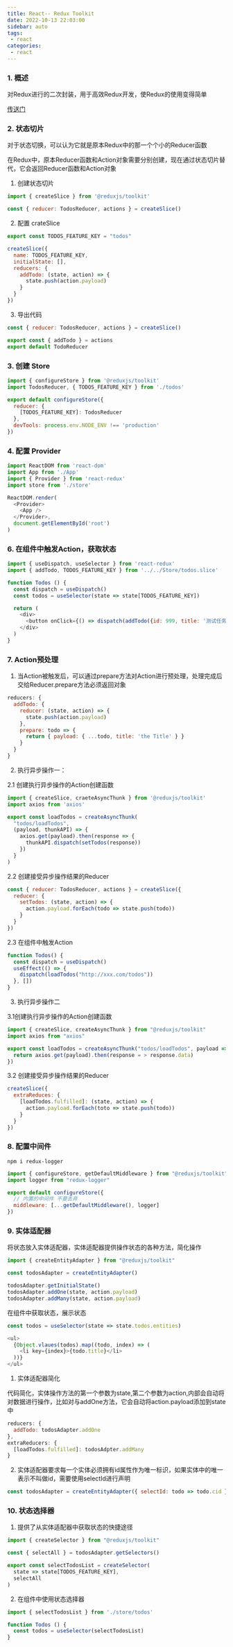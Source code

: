```yaml
---
title: React-- Redux Toolkit
date: 2022-10-13 22:03:00
sidebar: auto
tags:
 - react
categories:
 - react
---
```


### 1. 概述

对Redux进行的二次封装，用于高效Redux开发，使Redux的使用变得简单

[传送门](https://cn.redux.js.org/redux-toolkit/overview)

### 2. 状态切片

对于状态切换，可以认为它就是原本Redux中的那一个个小的Reducer函数

在Redux中，原本Reducer函数和Action对象需要分别创建，现在通过状态切片替代，它会返回Reducer函数和Action对象

1. 创建状态切片

```js
import { createSlice } from '@reduxjs/toolkit'

const { reducer: TodosReducer, actions } = createSlice()
```

2. 配置 crateSlice

```js
export const TODOS_FEATURE_KEY = "todos"

createSlice({
  name: TODOS_FEATURE_KEY,
  initialState: [],
  reducers: {
    addTodo: (state, action) => {
      state.push(action.payload)
    }
  }
})
```

3. 导出代码

```js
const { reducer: TodosReducer, actions } = createSlice()

export const { addTodo } = actions
export default TodoReducer
```

### 3. 创建 Store

```js
import { configureStore } from '@reduxjs/toolkit'
import TodosReducer, { TODOS_FEATURE_KEY } from './todos'

export default configureStore({
  reducer: {
    [TODOS_FEATURE_KEY]: TodosReducer
  },
  devTools: process.env.NODE_ENV !== 'production'
})
```

### 4. 配置 Provider
```js
import ReactDOM from 'react-dom'
import App from './App'
import { Provider } from 'react-redux'
import store from './store'

ReactDOM.render(
  <Provider>
    <App />
  </Provider>,
  document.getElementById('root')
)
```

### 6. 在组件中触发Action，获取状态
```js
import { useDispatch, useSelector } from 'react-redux'
import { addTodo, TODOS_FEATURE_KEY } from '../../Store/todos.slice'

function Todos () {
  const dispatch = useDispatch()
  const todos = useSelector(state => state[TODOS_FEATURE_KEY])

  return (
    <div>
      <button onClick={() => dispatch(addTodo({id: 999, title: '测试任务'}))}></button>
    </div>
  )
}
```

### 7. Action预处理

1. 当Action被触发后，可以通过prepare方法对Action进行预处理，处理完成后交给Reducer.prepare方法必须返回对象

```js
reducers: {
  addTodo: {
    reducer: (state, action) => {
      state.push(action.payload)
    },
    prepare: todo => {
      return { payload: { ...todo, title: 'the Title' } }
    }
  }
}
```

2. 执行异步操作一：

2.1 创建执行异步操作的Action创建函数

```js
import { createSlice, craeteAsyncThunk } from '@reduxjs/toolkit'
import axios from 'axios'

export const loadTodos = createAsyncThunk(
  "todos/loadTodos",
  (payload, thunkAPI) => {
    axios.get(payload).then(response => {
      thunkAPI.dispatch(setTodos(response))
    })
  }
)
```

2.2 创建接受异步操作结果的Reducer
```js
const { reducer: TodosReducer, actions } = createSlice({
  reducer: {
    setTodos: (state, action) => {
      action.payload.forEach(todo => state.push(todo))
    }
  }
})
```

2.3 在组件中触发Action

```js
function Todos() {
  const dispatch = useDispatch()
  useEffect(() => {
    dispatch(loadTodos("http://xxx.com/todos"))
  }, [])
}
```

3. 执行异步操作二

3.1创建执行异步操作的Action创建函数
```js
import { createSlice, createAsyncThunk } from "@reduxjs/toolkit"
import axios from "axios"

export const loadTodos = createAsyncThunk("todos/loadTodos", payload => {
  return axios.get(payload).then(response = > response.data)
})
```

3.2 创建接受异步操作结果的Reducer

```js
createSlice({
  extraReduces: {
    [loadTodos.fulfilled]: (state, action) => {
      action.payload.forEach(toto => state.push(todo))
    }
  }
})
```

### 8. 配置中间件

`npm i redux-logger`

```js
import { configureStore, getDefaultMiddleware } from "@reduxjs/toolkit"
import logger from "redux-logger"

export default configureStore({
  // 内置的中间件 不要丢弃
  middleware: [...getDefaultMiddleware(), logger]
})
```

### 9. 实体适配器

将状态放入实体适配器，实体适配器提供操作状态的各种方法，简化操作

```js
import { createEntityAdapter } from "@reduxjs/toolkit"

const todosAdapter = createEntityAdapter()

todosAdapter.getInitialState()
todosAdapter.addOne(state, action.payload)
todosAdapter.addMany(state, action.payload)
```

在组件中获取状态，展示状态

```js
const todos = useSelector(state => state.todos.entities)

<ul>
  {Object.vlaues(todos).map((todo, index) => (
    <li key={index}>{todo.title}</li>
  ))}
</ul>
```

1. 实体适配器简化

代码简化，实体操作方法的第一个参数为state,第二个参数为action,内部会自动将对数据进行操作，比如对与addOne方法，它会自动将action.payload添加到state中

```js
reducers: {
  addTodo: todosAdapter.addOne
},
extraReducers: {
  [loadTodos.fulfilled]: todosAdpter.addMany
}
```

2. 实体适配器要求每一个实体必须拥有id属性作为唯一标识，如果实体中的唯一表示不叫做id，需要使用selectId进行声明

```js
const todosAdapter = createEntityAdapter({ selectId: todo => todo.cid })
```

### 10. 状态选择器

1. 提供了从实体适配器中获取状态的快捷途径

```js
import { createSelector } from "@reduxjs/toolkit"

const { selectAll } = todosAdapter.getSelectors()

export const selectTodosList = createSelector(
  state => state[TODOS_FEATURE_KEY],
  selectAll
)
```

2. 在组件中使用状态选择器

```js
import { selectTodosList } from './store/todos'

function Todos () {
  const todos = useSelector(selectTodosList)
}
```